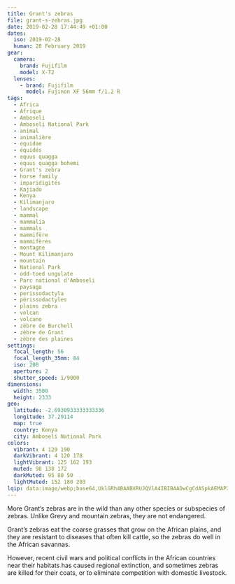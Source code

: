 ```yaml
---
title: Grant's zebras
file: grant-s-zebras.jpg
date: 2019-02-28 17:44:49 +01:00
dates:
  iso: 2019-02-28
  human: 28 February 2019
gear:
  camera:
    brand: Fujifilm
    model: X-T2
  lenses:
    - brand: Fujifilm
      model: Fujinon XF 56mm f/1.2 R
tags:
  - Africa
  - Afrique
  - Amboseli
  - Amboseli National Park
  - animal
  - animalière
  - equidae
  - équidés
  - equus quagga
  - equus quagga bohemi
  - Grant's zebra
  - horse family
  - imparidigités
  - Kajiado
  - Kenya
  - Kilimanjaro
  - landscape
  - mammal
  - mammalia
  - mammals
  - mammifère
  - mammifères
  - montagne
  - Mount Kilimanjaro
  - mountain
  - National Park
  - odd-toed ungulate
  - Parc national d'Amboseli
  - paysage
  - perissodactyla
  - périssodactyles
  - plains zebra
  - volcan
  - volcano
  - zèbre de Burchell
  - zèbre de Grant
  - zèbre des plaines
settings:
  focal_length: 56
  focal_length_35mm: 84
  iso: 200
  aperture: 2
  shutter_speed: 1/9000
dimensions:
  width: 3500
  height: 2333
geo:
  latitude: -2.6930933333333336
  longitude: 37.29114
  map: true
  country: Kenya
  city: Amboseli National Park
colors:
  vibrant: 4 129 190
  darkVibrant: 4 120 178
  lightVibrant: 125 162 193
  muted: 98 138 172
  darkMuted: 95 80 50
  lightMuted: 152 180 203
lqip: data:image/webp;base64,UklGRh4BAABXRUJQVlA4IBIBAADwCgCdASpkAEMAP2Wew1i/tKe0tBi7E/AsiUB2A8ctAA1fTdmHzVJ2RZWTkSiKdT7tYFYMxZ5RhKkikYyYzLnrLwGax+mKSyYtHFn/KiSmF6CKXO4ERMHaoxTcuv7r4QAA/tGGOFHqzI8pi3+IuArlnwFCcmw4gYz3NKrMgOR9wx70kiFcrfrHaHInMOvLWqeTudoD1kASgMyL+iAL8XmEpg27oix/Ub0Q5l65jf4uNwCvCwBvjTxwYdJ5ojTBWoBSlWS2SiHFUUfAVMaL0sCc5Z7YKbKZh0rT7zA2FuZTciCpdfWSBL4hmFnn6rWc07i6OLn9GNlkfUhG/cTFJ5FuM2pnSJyQOfByJfIgmpEAAAAA
---
```


More Grant’s zebras are in the wild than any other species or subspecies of zebras. Unlike Grevy and mountain zebras, they are not endangered.

Grant’s zebras eat the coarse grasses that grow on the African plains, and they are resistant to diseases that often kill cattle, so the zebras do well in the African savannas.

However, recent civil wars and political conflicts in the African countries near their habitats has caused regional extinction, and sometimes zebras are killed for their coats, or to eliminate competition with domestic livestock.
